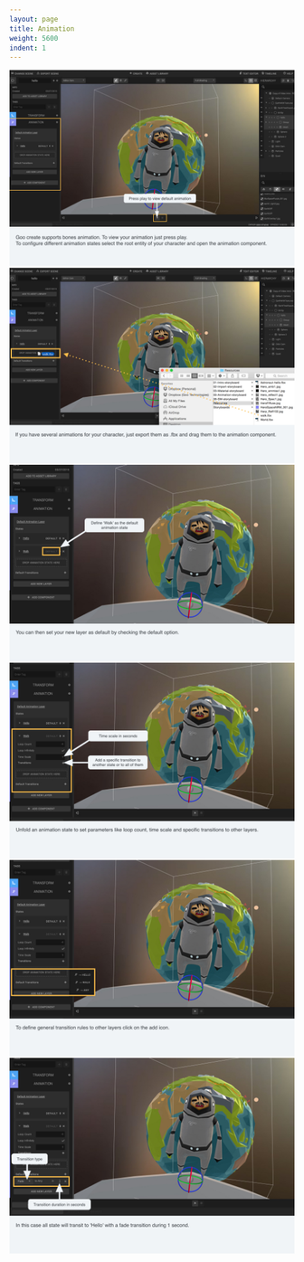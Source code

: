 ```yaml
---
layout: page
title: Animation
weight: 5600
indent: 1
---
```


<img src="Animation-storyboard2.001.jpg" />
<img src="Animation-storyboard2.002.jpg" />
<img src="Animation-storyboard2.003.jpg" />
<img src="Animation-storyboard2.004.jpg" />
<img src="Animation-storyboard2.005.jpg" />
<img src="Animation-storyboard2.006.jpg" />